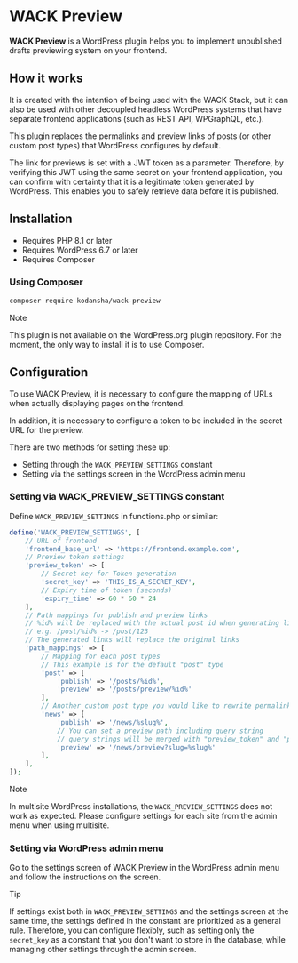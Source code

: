 # WACK Preview

**WACK Preview** is a WordPress plugin helps you to implement unpublished drafts
previewing system on your frontend.

## How it works

It is created with the intention of being used with the WACK Stack, but it can
also be used with other decoupled headless WordPress systems that have separate
frontend applications (such as REST API, WPGraphQL, etc.).

This plugin replaces the permalinks and preview links of posts (or other custom
post types) that WordPress configures by default.

The link for previews is set with a JWT token as a parameter. Therefore, by
verifying this JWT using the same secret on your frontend application, you can
confirm with certainty that it is a legitimate token generated by WordPress.
This enables you to safely retrieve data before it is published.

## Installation

- Requires PHP 8.1 or later
- Requires WordPress 6.7 or later
- Requires Composer

### Using Composer

```bash
composer require kodansha/wack-preview
```

> [!NOTE]
> This plugin is not available on the WordPress.org plugin repository.
> For the moment, the only way to install it is to use Composer.

## Configuration

To use WACK Preview, it is necessary to configure the mapping of URLs when
actually displaying pages on the frontend.

In addition, it is necessary to configure a token to be included in the secret
URL for the preview.

There are two methods for setting these up:

- Setting through the `WACK_PREVIEW_SETTINGS` constant
- Setting via the settings screen in the WordPress admin menu

### Setting via WACK_PREVIEW_SETTINGS constant

Define `WACK_PREVIEW_SETTINGS` in functions.php or similar:

```php
define('WACK_PREVIEW_SETTINGS', [
    // URL of frontend
    'frontend_base_url' => 'https://frontend.example.com',
    // Preview token settings
    'preview_token' => [
        // Secret key for Token generation
        'secret_key' => 'THIS_IS_A_SECRET_KEY',
        // Expiry time of token (seconds)
        'expiry_time' => 60 * 60 * 24
    ],
    // Path mappings for publish and preview links
    // %id% will be replaced with the actual post id when generating links
    // e.g. /post/%id% -> /post/123
    // The generated links will replace the original links
    'path_mappings' => [
        // Mapping for each post types
        // This example is for the default "post" type
        'post' => [
            'publish' => '/posts/%id%',
            'preview' => '/posts/preview/%id%'
        ],
        // Another custom post type you would like to rewrite permalinks
        'news' => [
            'publish' => '/news/%slug%',
            // You can set a preview path including query string
            // query strings will be merged with "preview_token" and "preview"
            'preview' => '/news/preview?slug=%slug%'
        ],
    ],
]);
```

> [!NOTE]
> In multisite WordPress installations, the `WACK_PREVIEW_SETTINGS` does not
> work as expected. Please configure settings for each site from the admin menu
> when using multisite.

### Setting via WordPress admin menu

Go to the settings screen of WACK Preview in the WordPress admin menu and
follow the instructions on the screen.

> [!TIP]
> If settings exist both in `WACK_PREVIEW_SETTINGS` and the settings screen
> at the same time, the settings defined in the constant are prioritized as
> a general rule. Therefore, you can configure flexibly, such as setting only
> the `secret_key` as a constant that you don't want to store in the database,
> while managing other settings through the admin screen.
